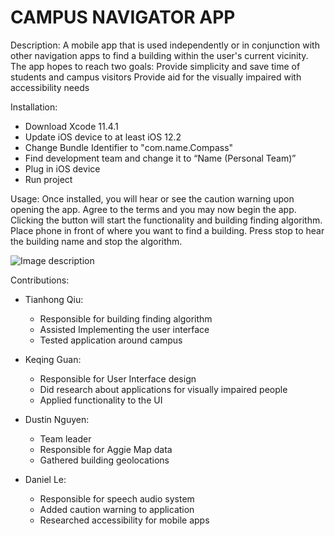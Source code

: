# CAMPUS NAVIGATOR APP

Description: A mobile app that is used independently or in conjunction with other navigation apps to find a building within the user's current vicinity. The app hopes to reach two goals:
Provide simplicity and save time of students and campus visitors
Provide aid for the visually impaired with accessibility needs

Installation:
* Download Xcode 11.4.1
* Update iOS device to at least iOS 12.2
* Change Bundle Identifier to "com.name.Compass"
* Find development team and change it to “Name (Personal Team)”
* Plug in iOS device
* Run project

Usage: Once installed, you will hear or see the caution warning upon opening the app. Agree to the terms and you may now begin the app. Clicking the button will start the functionality and building finding algorithm. Place phone in front of where you want to find a building. Press stop to hear the building name and stop the algorithm.

![Image description](https://i.imgur.com/shjhTxR.png)

Contributions:

* Tianhong Qiu:
  * Responsible for building finding algorithm
  * Assisted Implementing the user interface
  * Tested application around campus

* Keqing Guan:
  * Responsible for User Interface design
  * Did research about applications for visually impaired people
  * Applied functionality to the UI

* Dustin Nguyen:
  * Team leader
  * Responsible for Aggie Map data
  * Gathered building geolocations

* Daniel Le:
  * Responsible for speech audio system
  * Added caution warning to application
  * Researched accessibility for mobile apps

